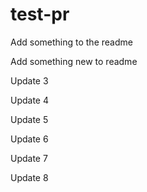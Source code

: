 # test-pr

Add something to the readme


Add something new to readme


Update 3

Update 4

Update 5

Update 6

Update 7

Update 8
